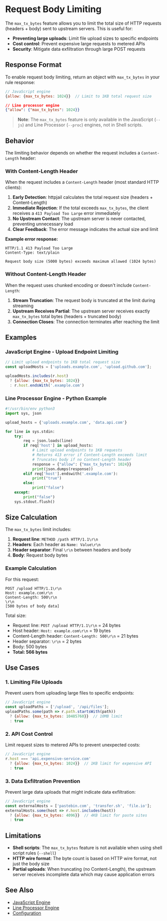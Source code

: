 # Request Body Limiting

The `max_tx_bytes` feature allows you to limit the total size of HTTP requests (headers + body) sent to upstream servers. This is useful for:

- **Preventing large uploads**: Limit file upload sizes to specific endpoints
- **Cost control**: Prevent expensive large requests to metered APIs
- **Security**: Mitigate data exfiltration through large POST requests

## Response Format

To enable request body limiting, return an object with `max_tx_bytes` in your rule response:

```javascript
// JavaScript engine
{allow: {max_tx_bytes: 1024}}  // Limit to 1KB total request size
```

```json
// Line processor engine
{"allow": {"max_tx_bytes": 1024}}
```

> **Note**: The `max_tx_bytes` feature is only available in the JavaScript (`--js`) and Line Processor (`--proc`) engines, not in Shell scripts.

## Behavior

The limiting behavior depends on whether the request includes a `Content-Length` header:

### With Content-Length Header

When the request includes a `Content-Length` header (most standard HTTP clients):

1. **Early Detection**: httpjail calculates the total request size (headers + Content-Length)
2. **Immediate Rejection**: If the total exceeds `max_tx_bytes`, the client receives a `413 Payload Too Large` error immediately
3. **No Upstream Contact**: The upstream server is never contacted, preventing unnecessary load
4. **Clear Feedback**: The error message indicates the actual size and limit

**Example error response:**
```
HTTP/1.1 413 Payload Too Large
Content-Type: text/plain

Request body size (5000 bytes) exceeds maximum allowed (1024 bytes)
```

### Without Content-Length Header

When the request uses chunked encoding or doesn't include `Content-Length`:

1. **Stream Truncation**: The request body is truncated at the limit during streaming
2. **Upstream Receives Partial**: The upstream server receives exactly `max_tx_bytes` total bytes (headers + truncated body)
3. **Connection Closes**: The connection terminates after reaching the limit

## Examples

### JavaScript Engine - Upload Endpoint Limiting

```javascript
// Limit upload endpoints to 1KB total request size
const uploadHosts = ['uploads.example.com', 'upload.github.com'];

uploadHosts.includes(r.host)
  ? {allow: {max_tx_bytes: 1024}}
  : r.host.endsWith('.example.com')
```

### Line Processor Engine - Python Example

```python
#!/usr/bin/env python3
import sys, json

upload_hosts = {'uploads.example.com', 'data.api.com'}

for line in sys.stdin:
    try:
        req = json.loads(line)
        if req['host'] in upload_hosts:
            # Limit upload endpoints to 1KB requests
            # Returns 413 error if Content-Length exceeds limit
            # Truncates body if no Content-Length header
            response = {"allow": {"max_tx_bytes": 1024}}
            print(json.dumps(response))
        elif req['host'].endswith('.example.com'):
            print("true")
        else:
            print("false")
    except:
        print("false")
    sys.stdout.flush()
```

## Size Calculation

The `max_tx_bytes` limit includes:

1. **Request line**: `METHOD /path HTTP/1.1\r\n`
2. **Headers**: Each header as `Name: Value\r\n`
3. **Header separator**: Final `\r\n` between headers and body
4. **Body**: Request body bytes

### Example Calculation

For this request:
```http
POST /upload HTTP/1.1\r\n
Host: example.com\r\n
Content-Length: 500\r\n
\r\n
[500 bytes of body data]
```

Total size:
- Request line: `POST /upload HTTP/1.1\r\n` = 24 bytes
- Host header: `Host: example.com\r\n` = 19 bytes
- Content-Length header: `Content-Length: 500\r\n` = 21 bytes
- Header separator: `\r\n` = 2 bytes
- Body: 500 bytes
- **Total: 566 bytes**

## Use Cases

### 1. Limiting File Uploads

Prevent users from uploading large files to specific endpoints:

```javascript
// JavaScript engine
const uploadPaths = ['/upload', '/api/files'];
uploadPaths.some(path => r.path.startsWith(path))
  ? {allow: {max_tx_bytes: 10485760}}  // 10MB limit
  : true
```

### 2. API Cost Control

Limit request sizes to metered APIs to prevent unexpected costs:

```javascript
// JavaScript engine
r.host === 'api.expensive-service.com'
  ? {allow: {max_tx_bytes: 1024}}  // 1KB limit for expensive API
  : true
```

### 3. Data Exfiltration Prevention

Prevent large data uploads that might indicate data exfiltration:

```javascript
// JavaScript engine
const externalHosts = ['pastebin.com', 'transfer.sh', 'file.io'];
externalHosts.some(host => r.host.includes(host))
  ? {allow: {max_tx_bytes: 4096}}  // 4KB limit for paste sites
  : true
```

## Limitations

- **Shell scripts**: The `max_tx_bytes` feature is not available when using shell script rules (`--shell`)
- **HTTP wire format**: The byte count is based on HTTP wire format, not just the body size
- **Partial uploads**: When truncating (no Content-Length), the upstream server receives incomplete data which may cause application errors

## See Also

- [JavaScript Engine](../guide/rule-engines/javascript.md)
- [Line Processor Engine](../guide/rule-engines/line-processor.md)
- [Configuration](../guide/configuration.md)
